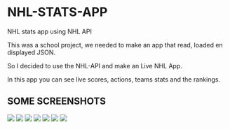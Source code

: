 # NHL-STATS-APP
NHL stats app using NHL API

This was a school project, we needed to make an app that read, loaded en displayed JSON.

So I decided to use the NHL-API and make an Live NHL App. 

In this app you can see live scores, actions, teams stats and the rankings.


## SOME SCREENSHOTS

![](screens/home.png)
![](screens/match.png)
![](screens/no-match.png)
![](screens/detail.png)
![](screens/teams.png)
![](screens/team.png)
![](screens/standins.png)



